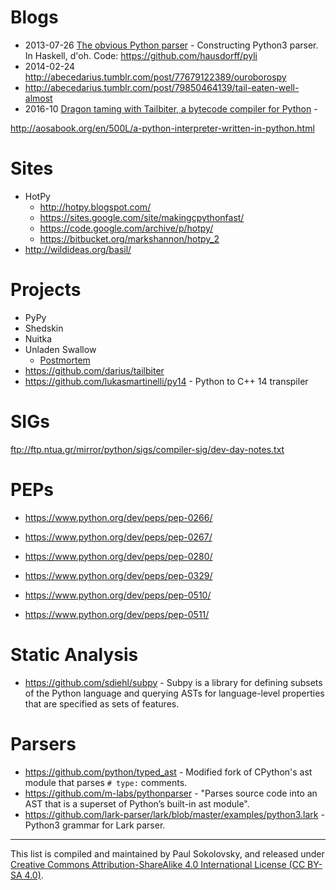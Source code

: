 Blogs
=====

* 2013-07-26 [The obvious Python parser](http://blog.nullspace.io/obvious-python-parser.html) -
  Constructing Python3 parser. In Haskell, d'oh. Code: https://github.com/hausdorff/pyli
* 2014-02-24 http://abecedarius.tumblr.com/post/77679122389/ouroborospy
* http://abecedarius.tumblr.com/post/79850464139/tail-eaten-well-almost
* 2016-10 [Dragon taming with Tailbiter, a bytecode compiler for Python](https://codewords.recurse.com/issues/seven/dragon-taming-with-tailbiter-a-bytecode-compiler) -


http://aosabook.org/en/500L/a-python-interpreter-written-in-python.html

Sites
=====

* HotPy
  * http://hotpy.blogspot.com/
  * https://sites.google.com/site/makingcpythonfast/
  * https://code.google.com/archive/p/hotpy/
  * https://bitbucket.org/markshannon/hotpy_2
* http://wildideas.org/basil/

Projects
========

* PyPy
* Shedskin
* Nuitka
* Unladen Swallow
  * [Postmortem](http://qinsb.blogspot.com/2011/03/unladen-swallow-retrospective.html)
* https://github.com/darius/tailbiter
* https://github.com/lukasmartinelli/py14 - Python to C++ 14 transpiler

SIGs
====
ftp://ftp.ntua.gr/mirror/python/sigs/compiler-sig/dev-day-notes.txt

PEPs
====
* https://www.python.org/dev/peps/pep-0266/
* https://www.python.org/dev/peps/pep-0267/
* https://www.python.org/dev/peps/pep-0280/
* https://www.python.org/dev/peps/pep-0329/

* https://www.python.org/dev/peps/pep-0510/

* https://www.python.org/dev/peps/pep-0511/


Static Analysis
===============

* https://github.com/sdiehl/subpy - Subpy is a library for defining subsets
of the Python language and querying ASTs for language-level properties that
are specified as sets of features.


Parsers
=======

* https://github.com/python/typed_ast - Modified fork of CPython's ast module
  that parses `# type:` comments.
* https://github.com/m-labs/pythonparser - "Parses source code into an AST
  that is a superset of Python’s built-in ast module".
* https://github.com/lark-parser/lark/blob/master/examples/python3.lark - Python3
  grammar for Lark parser.

---
This list is compiled and maintained by Paul Sokolovsky, and released under
[Creative Commons Attribution-ShareAlike 4.0 International License (CC BY-SA 4.0)](https://creativecommons.org/licenses/by-sa/4.0/).
